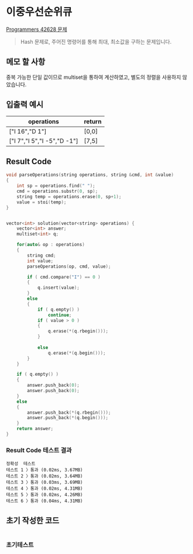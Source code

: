 # 이중우선순위큐

[Programmers 42628 문제](https://programmers.co.kr/learn/courses/30/lessons/42628)  

> Hash 문제로, 주어진 명령어를 통해 최대, 최소값을 구하는 문제입니다.

## 메모 할 사항

중복 가능한 단일 값이므로 multiset을 통하여 계산하였고, 별도의 정렬을 사용하지 않았습니다.

## 입출력 예시

operations | return
|---|---|
["I 16","D 1"] | [0,0]
["I 7","I 5","I -5","D -1"] | [7,5]

## Result Code

```cpp
void parseOperations(string operations, string &cmd, int &value)
{
    int sp = operations.find(" ");
    cmd = operations.substr(0, sp);
    string temp = operations.erase(0, sp+1);
    value = stoi(temp);
}


vector<int> solution(vector<string> operations) {
    vector<int> answer;
    multiset<int> q;

    for(auto& op : operations)
    {
        string cmd;
        int value;
        parseOperations(op, cmd, value);

        if ( cmd.compare("I") == 0 )
        {
            q.insert(value);
        }
        else
        {
            if ( q.empty() )
                continue;
            if ( value > 0 )
            {
                q.erase(*(q.rbegin()));
            }
                
            else
                q.erase(*(q.begin()));
        }
    }

    if ( q.empty() )
    {
        answer.push_back(0);
        answer.push_back(0);
    }
    else
    {
        answer.push_back(*(q.rbegin()));
        answer.push_back(*(q.begin()));
    }
    return answer;
}
```

### Result Code 테스트 결과

```text
정확성  테스트
테스트 1 〉통과 (0.02ms, 3.67MB)
테스트 2 〉통과 (0.02ms, 3.64MB)
테스트 3 〉통과 (0.03ms, 3.69MB)
테스트 4 〉통과 (0.02ms, 4.31MB)
테스트 5 〉통과 (0.02ms, 4.26MB)
테스트 6 〉통과 (0.04ms, 4.31MB)
```

## 초기 작성한 코드

```cpp

```

### 초기테스트

```text
```
